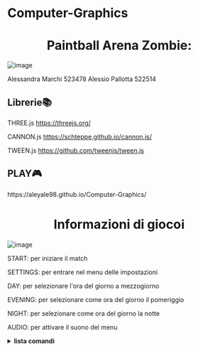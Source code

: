 # Computer-Graphics

<h1 align="center">Paintball Arena Zombie:</h1>

![image](https://user-images.githubusercontent.com/65116894/134469546-81086244-3a26-4db9-957f-57c8bd1f8e0b.png)

Alessandra Marchi 523478
Alessio Pallotta 522514

<h2>Librerie📚</h2>

THREE.js https://threejs.org/

CANNON.js https://schteppe.github.io/cannon.js/

TWEEN.js https://github.com/tweenjs/tween.js


<h2>PLAY🎮</h2>
https://aleyale98.github.io/Computer-Graphics/

<h1 align="center">Informazioni di giocoℹ️</h1>

![image](https://user-images.githubusercontent.com/65116894/134475941-f4336cb1-7116-4519-8d47-44e5c15a70e2.png)


START: per iniziare il match

SETTINGS: per entrare nel menu delle impostazioni

DAY: per selezionare l'ora del giorno a mezzogiorno

EVENING: per selezionare come ora del giorno il pomeriggio

NIGHT: per selezionare come ora del giorno la notte

AUDIO: per attivare il suono del menu


<details><summary><b>lista comandi</b></summary>
  
- `W` `A` `S` `D`: comandi direzionali
  
- `SPACE`: salto
  
- `SHIFT`: corsa
  
- `Mouse`: muove la visuale del giocatore
  
- `ESC`: pausa
  
- `T`: attiva/disattiva la torcia dell'arma
  
- `Z`: cambio camera
  
- `TAB`: cambio arma
  
- `R`: ricarica
  
</details>

